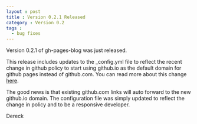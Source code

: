```yaml
---
layout : post
title : Version 0.2.1 Released
category : Version 0.2
tags :
  - bug fixes
---
```


Version 0.2.1 of gh-pages-blog was just released.

This release includes updates to the \_config.yml file to reflect the recent change in github policy to start using github.io as the default domain for github pages instead of github.com. You can read more about this change [here](https://github.com/blog/1452-new-github-pages-domain-github-io).

The good news is that existing github.com links will auto forward to the new github.io domain. The configuration file was simply updated to reflect the change in policy and to be a responsive developer.

Dereck

